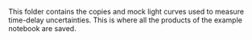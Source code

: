 This folder contains the copies and mock light curves used to measure time-delay uncertainties. This is where all the products of the example notebook are saved. 